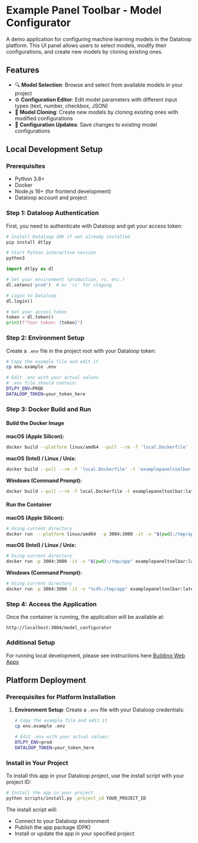 # Example Panel Toolbar - Model Configurator

A demo application for configuring machine learning models in the Dataloop platform. This UI panel allows users to select models, modify their configurations, and create new models by cloning existing ones.

## Features

- 🔍 **Model Selection**: Browse and select from available models in your project
- ⚙️ **Configuration Editor**: Edit model parameters with different input types (text, number, checkbox, JSON)
- 🔄 **Model Cloning**: Create new models by cloning existing ones with modified configurations
- 💾 **Configuration Updates**: Save changes to existing model configurations

## Local Development Setup

### Prerequisites

- Python 3.8+
- Docker
- Node.js 16+ (for frontend development)
- Dataloop account and project

### Step 1: Dataloop Authentication

First, you need to authenticate with Dataloop and get your access token:

```bash
# Install Dataloop SDK if not already installed
pip install dtlpy

# Start Python interactive session
python3
```

```python
import dtlpy as dl

# Set your environment (production, rc, etc.)
dl.setenv('prod')  # or 'rc' for staging

# Login to Dataloop
dl.login()

# Get your access token
token = dl.token()
print(f"Your token: {token}")
```

### Step 2: Environment Setup

Create a `.env` file in the project root with your Dataloop token:

```bash
# Copy the example file and edit it
cp env.example .env

# Edit .env with your actual values
# .env file should contain:
DTLPY_ENV=PROD
DATALOOP_TOKEN=your_token_here
```

### Step 3: Docker Build and Run

#### Build the Docker Image

**macOS (Apple Silicon):**

```bash
docker build --platform linux/amd64 --pull --rm -f 'local.Dockerfile' -t 'examplepaneltoolbar:latest' '.'
```

**macOS (Intel) / Linux / Unix:**

```bash
docker build --pull --rm -f 'local.Dockerfile' -t 'examplepaneltoolbar:latest' '.'
```

**Windows (Command Prompt):**

```cmd
docker build --pull --rm -f local.Dockerfile -t examplepaneltoolbar:latest .
```

#### Run the Container

**macOS (Apple Silicon):**

```bash
# Using current directory
docker run  --platform linux/amd64  -p 3004:3000 -it -v "$(pwd):/tmp/app" examplepaneltoolbar:latest
```

**macOS (Intel) / Linux / Unix:**

```bash
# Using current directory
docker run -p 3004:3000 -it -v "$(pwd):/tmp/app" examplepaneltoolbar:latest
```

**Windows (Command Prompt):**

```bash
# Using current directory
docker run -p 3004:3000 -it -v "%cd%:/tmp/app" examplepaneltoolbar:latest
```

### Step 4: Access the Application

Once the container is running, the application will be available at:

```
http://localhost:3004/model_configurator
```

### Additional Setup

For running local development, please see instructions here [Building Web Apps](https://developers.dataloop.ai/tutorials/applications/web_application/chapter)

## Platform Deployment

### Prerequisites for Platform Installation

1. **Environment Setup**: Create a `.env` file with your Dataloop credentials:

   ```bash
   # Copy the example file and edit it
   cp env.example .env

   # Edit .env with your actual values:
   DTLPY_ENV=prod
   DATALOOP_TOKEN=your_token_here
   ```

### Install in Your Project

To install this app in your Dataloop project, use the install script with your project ID:

```bash
# Install the app in your project
python scripts/install.py -project_id YOUR_PROJECT_ID

```

The install script will:

- Connect to your Dataloop environment
- Publish the app package (DPK)
- Install or update the app in your specified project
